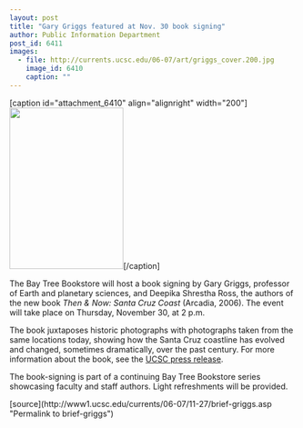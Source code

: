 ```yaml
---
layout: post
title: "Gary Griggs featured at Nov. 30 book signing"
author: Public Information Department
post_id: 6411
images:
  - file: http://currents.ucsc.edu/06-07/art/griggs_cover.200.jpg
    image_id: 6410
    caption: ""
---
```


[caption id="attachment_6410" align="alignright" width="200"]<a href="http://localhost/mysite/wp-content/uploads/2006/11/griggs_cover.200.jpg"><img class="size-full wp-image-6410" src="http://localhost/mysite/wp-content/uploads/2006/11/griggs_cover.200.jpg" alt="" width="200" height="284" /></a>[/caption]
<a name="content" id="content"></a>
<p>
  The Bay Tree Bookstore will host a book signing by Gary Griggs, professor of Earth and planetary sciences, and Deepika Shrestha Ross, the authors of the new book <i>Then &amp; Now: Santa Cruz Coast</i> (Arcadia, 2006). The event will take place on Thursday, November 30, at 2 p.m.
</p>
<p>
  The book juxtaposes historic photographs with photographs taken from the same locations today, showing how the Santa Cruz coastline has evolved and changed, sometimes dramatically, over the past century. For more information about the book, see the <a href="http://press.ucsc.edu/text.asp?pid=946">UCSC press release</a>.
</p>
<p>
  The book-signing is part of a continuing Bay Tree Bookstore series showcasing faculty and staff authors. Light refreshments will be provided.
</p>
[source](http://www1.ucsc.edu/currents/06-07/11-27/brief-griggs.asp "Permalink to brief-griggs")
